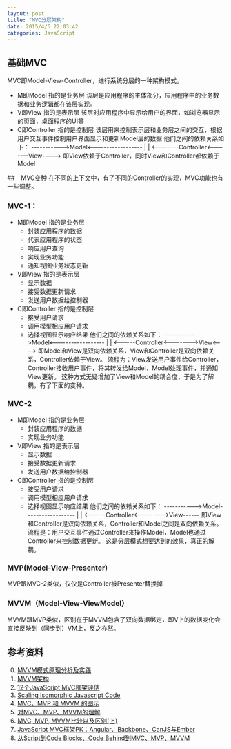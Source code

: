 ```yaml
---
layout: post
title: "MVC分层架构"
date: 2015/4/5 22:03:42 
categories: JavaScript
---
```


## 基础MVC
MVC即Model-View-Controller，进行系统分层的一种架构模式。
+ M即Model 指的是业务层
  该层是应用程序的主体部分，应用程序中的业务数据和业务逻辑都在该层实现。
+ V即View 指的是表示层
  该层时应用程序中显示给用户的界面，如浏览器显示的页面，桌面程序的UI等
+ C即Controller 指的是控制层
  该层用来控制表示层和业务层之间的交互，根据用户交互事件控制用户界面显示和更新Model层的数据
他们之间的依赖关系如下：
----------->Model<-----------------
|                                 |
<-------Controller<-------View---->
即View依赖于Controller，同时View和Controller都依赖于Model

##　MVC变种
在不同的上下文中，有了不同的Controller的实现，MVC功能也有一些调整。
### MVC-1：
+ M即Model 指的是业务层
  + 封装应用程序的数据
  + 代表应用程序的状态
  + 响应用户查询
  + 实现业务功能
  + 通知视图业务状态更新
+ V即View 指的是表示层
  + 显示数据
  + 接受数据更新请求
  + 发送用户数据给控制器
+ C即Controller 指的是控制层
  + 接受用户请求
  + 调用模型相应用户请求
  + 选择视图显示响应结果
他们之间的依赖关系如下：
----------->Model<-----------------
|                                 |
<-----Controller<------->View<---->
即Model和View是双向依赖关系，View和Controller是双向依赖关系，Controller依赖于View。
流程为：View发送用户事件给Controller，Controller接收用户事件，将其转发给Model，Model处理事件，并通知View更新。
这种方式无疑增加了View和Model的耦合度，于是为了解耦，有了下面的变种。

### MVC-2
+ M即Model 指的是业务层
  + 封装应用程序的数据
  + 实现业务功能
+ V即View 指的是表示层
  + 显示数据
  + 接受数据更新请求
  + 发送用户数据给控制器
+ C即Controller 指的是控制层
  + 接受用户请求
  + 调用模型相应用户请求
  + 选择视图显示响应结果
他们之间的依赖关系如下：
----------->Model------------------
|                                 |
<-----Controller<------->View------
即View和Controller是双向依赖关系，Controller和Model之间是双向依赖关系。
流程是：用户交互事件通过Controller来操作Model，Model也通过Controller来控制数据更新。
这是分层模式想要达到的效果，真正的解耦。

### MVP(Model-View-Presenter)
MVP跟MVC-2类似，仅仅是Controller被Presenter替换掉

### MVVM（Model-View-ViewModel）
MVVM跟MVP类似，区别在于MVVM包含了双向数据绑定，即V上的数据变化会直接反映到（同步到）VM上，反之亦然。



## 参考资料
0. [MVVM模式原理分析及实践][0]
1. [MVVM架构][1]
2. [12个JavaScript MVC框架评估][2]
3. [Scaling Isomorphic Javascript Code][5]
3. [MVC，MVP 和 MVVM 的图示][4]
0. [对MVC、MVP、MVVM的理解][7]
1. [MVC, MVP, MVVM比较以及区别(上)][8]
0. [JavaScript MVC框架PK：Angular、Backbone、CanJS与Ember][3]
0. [从Script到Code Blocks、Code Behind到MVC、MVP、MVVM][6]



[0]: http://www.cpiso.cn/jsyj/ghxx/2012/5/18/373.shtml "MVVM模式原理分析及实践"
[1]: http://www.cnblogs.com/cdts_change/archive/2010/11/28/1890584.html "MVVM架构"
[2]: http://www.open-open.com/news/view/208b86 "12个JavaScript MVC框架评估"
[3]: http://www.ituring.com.cn/article/38394 "JavaScript MVC框架PK：Angular、Backbone、CanJS与Ember"
[4]: http://www.ruanyifeng.com/blog/2015/02/mvcmvp_mvvm.html "MVC，MVP 和 MVVM 的图示"
[5]: http://blog.nodejitsu.com/scaling-isomorphic-javascript-code/ "Scaling Isomorphic Javascript Code"
[6]: http://www.cnblogs.com/indream/p/3602348.html "从Script到Code Blocks、Code Behind到MVC、MVP、MVVM"
[7]: http://blog.csdn.net/napolunyishi/article/details/22722345 "对MVC、MVP、MVVM的理解"
[8]: http://www.cnblogs.com/justrun1983/p/3679827.html "MVC, MVP, MVVM比较以及区别(上)"